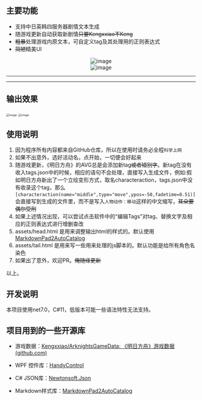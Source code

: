 

## 主要功能




* 支持中日英韩四服务器剧情文本生成
* 随游戏更新自动获取新剧情~~只要Kengxxiao不Keng~~
* ~~粗暴~~处理游戏内原文本，可自定义tag及其处理用的正则表达式
* ~~简陋~~精美UI




<div align="center">
<img src="https://github.com/drunkenQCat/ArkPlotWpf/assets/39608175/347f18d9-9139-4239-bf84-11802aa2ccf5" alt="image" style="max-width: 100px;" />
</br>
<img src="https://github.com/drunkenQCat/ArkPlotWpf/assets/39608175/836af671-1cda-42e4-8c2c-6e7c0274d5c5)、" alt="image" style="max-width: 100px;" />
</div>

---
---
## 输出效果
<img src="https://github.com/drunkenQCat/ArkPlotWpf/assets/39608175/000b04bf-8781-4c66-b472-872129d82657" alt="image" style="zoom: 50%;" />




<img src="https://github.com/drunkenQCat/ArkPlotWpf/assets/39608175/67823cf5-5e11-4e0e-8dba-53035f881615" alt="image" style="zoom:50%;" />




## 使用说明




1. 因为程序所有内容都来自GitHub仓库，所以在使用时请务必全程`科学上网`
2. 如果不出意外，选好活动名，点开始，一切便会好起来
3. 随游戏更新，《明日方舟》的AVG总是会添加新tag~~或者错别字~~。新tag在没有收入tags.json中的时候，相应的语句不会处理，直接写入生成文件，例如:假如明日方舟新出了一个立绘变形方式，取名characteraction，tags.json中没有收录这个tag，那么```[characteraction(name="middle",type="move",ypos=-50,fadetime=0.51)]```会直接写到生成的文件里，而不是写入```人物动作：移动```这样的中文缩写，~~耳朵要偶尔受刑~~
4. 如果上述情况出现，可以尝试点击软件中的“编辑Tags”对tag、替换文字及相应的正则表达式进行增删查改
5. assets/head.html 是用来调整输出html的样式的。默认使用[MarkdownPad2AutoCatalog](https://gitee.com/dr_cat/MarkdownPad2AutoCatalog)
6. assets/tail.html 是用来写一些用来处理的js脚本的。默认功能是给所有角色名染色
7. 如果出了意外，欢迎PR。~~俺随缘更新~~




以上。




## 开发说明




本项目使用net7.0，C#11，低版本可能一些语法特性无法支持。




## 项目用到的一些开源库




* 游戏数据：[Kengxxiao/ArknightsGameData: 《明日方舟》游戏数据 (github.com)](https://github.com/Kengxxiao/ArknightsGameData/tree/master)




* WPF 控件库：[HandyControl](https://github.com/HandyOrg/HandyControl) 




* C# JSON库：[Newtonsoft.Json](https://github.com/JamesNK/Newtonsoft.Json) 




* Markdown样式库：[MarkdownPad2AutoCatalog](https://gitee.com/cayxc/MarkdownPad2AutoCatalog)
